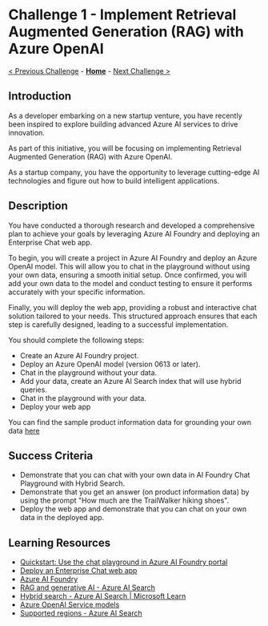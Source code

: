 # Challenge 1 - Implement Retrieval Augmented Generation (RAG) with Azure OpenAI

 [< Previous Challenge](./Challenge-00.md) - **[Home](../README.md)** - [Next Challenge >](./Challenge-02.md)
 
## Introduction

As a developer embarking on a new startup venture, you have recently been inspired to explore building advanced Azure AI services to drive innovation.

As part of this initiative, you will be focusing on implementing Retrieval Augmented Generation (RAG) with Azure OpenAI. 

As a startup company, you have the opportunity to leverage cutting-edge AI technologies and figure out how to build intelligent applications.


## Description

You have conducted a thorough research and developed a comprehensive plan to achieve your  goals by leveraging Azure AI Foundry and deploying an Enterprise Chat web app. 

To begin, you will create a project in Azure AI Foundry and deploy an Azure OpenAI model. This will allow you to chat in the playground without using your own data, ensuring a smooth initial setup. 
Once confirmed, you will add your own data to the model and conduct testing to ensure it performs accurately with your specific information. 

Finally, you will deploy the web app, providing a robust and interactive chat solution tailored to your needs.
This structured approach ensures that each step is carefully designed, leading to a successful implementation.

You should complete the following steps:

  - Create an Azure AI Foundry project.
  - Deploy an Azure OpenAI model (version 0613 or later).
  - Chat in the playground without your data.
  - Add your data, create an Azure AI Search index that will use hybrid queries.
  - Chat in the playground with your data.
  - Deploy your web app  

You can find the sample product information data for grounding your own data [here](./Resources/Challenge-01/Data/product-info)

## Success Criteria

- Demonstrate that you can chat with your own data in AI Foundry Chat Playground with Hybrid Search.
- Demonstrate that you get an answer (on product information data) by using the prompt "How much are the TrailWalker hiking shoes".
- Deploy the web app and demonstrate that you can chat on your own data in the deployed app.
  
## Learning Resources
- [Quickstart: Use the chat playground in Azure AI Foundry portal](https://learn.microsoft.com/en-us/azure/ai-studio/quickstarts/get-started-playground)
- [Deploy an Enterprise Chat web app](https://learn.microsoft.com/en-us/azure/ai-studio/tutorials/deploy-chat-web-app)
- [Azure AI Foundry](https://learn.microsoft.com/en-us/azure/ai-studio/what-is-ai-studio)
- [RAG and generative AI - Azure AI Search](https://learn.microsoft.com/en-us/azure/search/retrieval-augmented-generation-overview)
- [Hybrid search - Azure AI Search | Microsoft Learn](https://learn.microsoft.com/en-us/azure/search/hybrid-search-overview)
- [Azure OpenAI Service models](https://learn.microsoft.com/en-us/azure/ai-services/openai/concepts/models?tabs=python-secure%2Cglobal-standard%2Cstandard-chat-completions)
- [Supported regions - Azure AI Search](https://learn.microsoft.com/en-us/azure/search/search-region-support)
